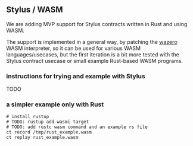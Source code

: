 ## Stylus / WASM

We are adding MVP support for Stylus contracts written in Rust and using WASM.

The support is implemented in a general way, by patching the [wazero]() WASM interpreter, so
it can be used for various WASM languages/usecases, but the first iteration is a bit more tested with
the Stylus contract usecase or small example Rust-based WASM programs.

### instructions for trying and example with Stylus 

TODO

### a simpler example only with Rust

```
# install rustup
# TODO: rustup add wasmi target 
# TODO: add rustc wasm command and an example rs file
ct record /tmp/rust_example.wasm
ct replay rust_example.wasm
```
